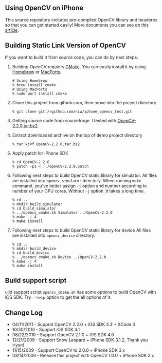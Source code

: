 Using OpenCV on iPhone
----------------------
This source repository includes pre-compiled OpenCV library and headeres so that you can get started easily!
More documents you can see on [this article](http://niw.at/articles/2009/03/14/using-opencv-on-iphone/).

Building Static Link Version of OpenCV
--------------------------------------
If you want to build it from source code, you can do by next steps.

1.  Building OpenCV requiers [CMake](http://www.cmake.org/).
    You can easily install it by using [Homebrew](http://mxcl.github.com/homebrew/) or [MacPorts](http://www.macports.org/).

        # Using Homebrew
        % brew install cmake
        # Using MacPorts
        % sudo port install cmake

2.  Clone this project from github.com, then move into the project directory

        % git clone git://github.com/niw/iphone_opencv_test.git

3.  Getting source code from sourceforge. I tested with [OpenCV-2.2.0.tar.bz2](http://sourceforge.net/projects/opencvlibrary/files/opencv-unix/2.2/OpenCV-2.2.0.tar.bz2/download).

4.  Extract downloaded archive on the top of demo project directory

        % tar xjvf OpenCV-2.2.0.tar.bz2

5.  Apply patch for iPhone SDK

        % cd OpenCV-2.2.0
        % patch -p1 < ../OpenCV-2.2.0.patch

6.  Following next steps to build OpenCV static library for simulator.
    All files are installed into ``opencv_simulator`` directory.
    When running ``make`` command, you've better assign ``-j`` option and number according to number of your CPU cores.
    Without ``-j`` option, it takes a long time.

        % cd ..
        % mkdir build_simulator
        % cd build_simulator
        % ../opencv_cmake.sh Simulator ../OpenCV-2.2.0
        % make -j 4
        % make install

7.  Following next steps to build OpenCV static library for device
    All files are installed into ``opencv_device`` directory.

        % cd ..
        % mkdir build_device
        % cd build_device
        % ../opencv_cmake.sh Device ../OpenCV-2.2.0
        % make -j 4
        % make install

Build support script
--------------------

uild support script ``opencv_cmake.sh`` has some options to build OpenCV with iOS SDK.
Try ``--help`` option to get the all options of it.

Change Log
----------
 *  04/11/2011 - Supprot OpenCV 2.2.0 + iOS SDK 4.3 + XCode 4
 *  10/30/2010 - Support iOS SDK 4.1
 *  08/22/2010 - Support OpenCV 2.1.0 + iOS SDK 4.0
 *  12/21/2009 - Support Snow Leopard + iPhone SDK 3.1.2, Thank you Hyon!
 *  11/15/2009 - Support OpenCV to 2.0.0 + iPhone SDK 3.x
 *  03/14/2009 - Release this project with OpenCV 1.0.0 + iPhone SDK 2.x
